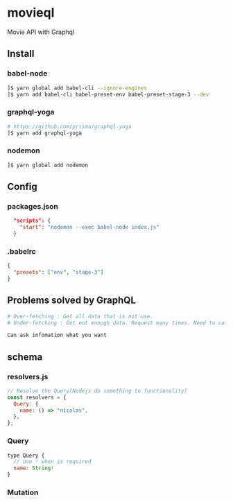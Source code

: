 # movieql

Movie API with Graphql

## Install

### babel-node

```bash
]$ yarn global add babel-cli --ignore-engines
]$ yarn add babel-cli babel-preset-env babel-preset-stage-3 --dev
```

### graphql-yoga

```bash
# https://github.com/prisma/graphql-yoga
]$ yarn add graphql-yoga
```

### nodemon

```bash
]$ yarn global add nodemon
```

## Config

### packages.json

```json
  "scripts": {
    "start": "nodemon --exec babel-node index.js"
  }
```

### .babelrc

```json
{
  "presets": ["env", "stage-3"]
}
```

## Problems solved by GraphQL

```bash
# Over-fetching : Get all data that is not use.
# Under-fetching : Get not enough data. Request many times. Need to call many times to complete resource.

Can ask infomation what you want
```

## schema

### resolvers.js

```js
// Resolve the Query(Nodejs do something to functionality)
const resolvers = {
  Query: {
    name: () => "nicolas",
  },
};
```

### Query

```js
type Query {
  // use ! when is required
  name: String!
}
```

### Mutation
